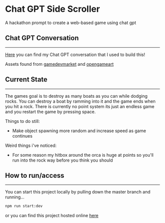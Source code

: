# Chat GPT Side Scroller

A hackathon prompt to create a web-based game using chat gpt

## Chat GPT Conversation

---

[Here](https://chat.openai.com/share/1a020d98-bba7-44bb-974e-eab33e100a31) you can find my Chat GPT conversation that I used to build this!

Assets found from [gamedevmarket](https://www.gamedevmarket.net/) and [opengameart](https://opengameart.org/)

## Current State

---

The games goal is to destroy as many boats as you can while dodging rocks. You can destroy a boat by ramming into it and the game ends when you hit a rock. There is currently no point system its just an endless game and you restart the game by pressing space.

Things to do still:

- Make object spawning more random and increase speed as game continues

Weird things i've noticed:

- For some reason my hitbox around the orca is huge at points so you'll run into the rock way before you think you should

## How to run/access

---

You can start this project locally by pulling down the master branch and running...

```bash
npm run start:dev
```

or you can find this project hosted online [here](https://chat-gpt-side-scroller-7e26fb04a89f.herokuapp.com/)
